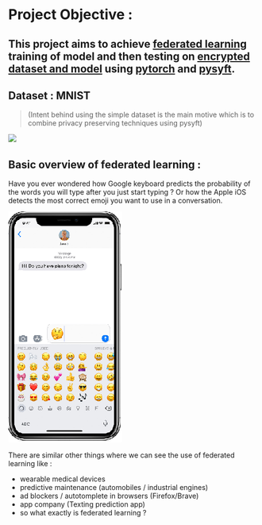 # Project Objective :   
## This project aims to achieve [federated learning](https://ai.googleblog.com/2017/04/federated-learning-collaborative.html) training of model and then testing on [encrypted dataset and model](https://iamtrask.github.io/2017/03/17/safe-ai/) using [pytorch](https://pytorch.org/) and [pysyft](https://github.com/OpenMined/PySyft).

## Dataset : MNIST 
> (Intent behind using the simple dataset is the main motive which is to combine privacy preserving techniques using pysyft)

![](pics/google.gif)   

## Basic overview of federated learning :   

Have you ever wondered how Google keyboard predicts the probability of the words you will type after you just start typing ?
Or how the Apple iOS detects the most correct emoji you want to use in a conversation.

![](pics/ios.png)   

There are similar other things where we can see the use of federated learning like :
* wearable medical devices
* predictive maintenance (automobiles / industrial engines)
* ad blockers / autotomplete in browsers (Firefox/Brave)
* app company (Texting prediction app)
* so what exactly is federated learning ?
